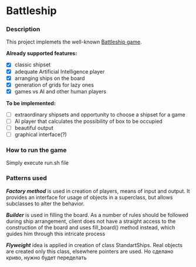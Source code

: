 # Battleship

### Description
This project implemets the well-known [Battleship game](https://en.wikipedia.org/wiki/Battleship_(game)).

**Already supported features:**
- [X] classic shipset 
- [X] adequate Artificial Intelligence player
- [X] arranging ships on the board
- [X] generation of grids for lazy ones
- [X] games vs AI and other human players

**To be implemented:**
- [ ] extraordinary shipsets and opportunity to choose a shipset for a game
- [ ] AI player that calculates the possibility of box to be occupied
- [ ] beautiful output
- [ ] graphical interface(?)

### How to run the game
Simply execute run.sh file

### Patterns used
***Factory method*** is used in creation of players, means of input and output. It provides an interface for usage of objects in a superclass, but allows subclasses to alter the behavior.

***Builder*** is used in filling the board. As a number of rules should be followed during ship arrangement, client does not have a straight access to the construction of the board and uses fill_board() method instead, which guides him through this intricate process

***Flyweight*** idea is applied in creation of class StandartShips. Real objects are created only this class, elsewhere pointers are used. Но сделано криво, нужно будет переделать



